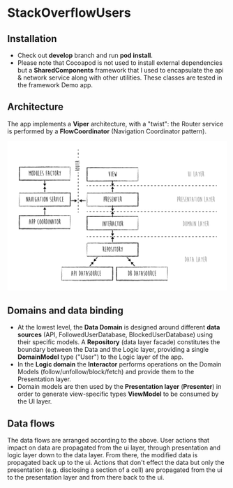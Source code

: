# StackOverflowUsers
## Installation

- Check out **develop** branch and run **pod install**. 
- Please note that Cocoapod is not used to install external dependencies but a **SharedComponents** framework that I used to encapsulate  the api & network service along with other utilities. These classes are tested in the framework Demo app. 
 

 ## Architecture
 
 The app implements a **Viper** architecture, with a "twist": the Router service is performed by a **FlowCoordinator** (Navigation Coordinator pattern).


![](githubResources/architecture.jpg)

## Domains and data binding
 
 - At the lowest level, the **Data Domain** is designed around different **data sources** (API, FollowedUserDatabase, BlockedUserDatabase) using their specific models. A **Repository** (data layer facade) constitutes the boundary between the Data and the Logic layer, providing a single  **DomainModel** type ("User") to the Logic layer of the app.
 - In the  **Logic domain** the **Interactor** performs operations on the Domain Models (follow/unfollow/block/fetch) and provide them to the Presentation layer.
 - Domain models are then used by the **Presentation layer** (**Presenter**) in order to generate view-specific types **ViewModel** to be consumed by the UI layer.
 
 ## Data flows
 
 The data flows are arranged according to the above. 
 User actions that impact on data are propagated from the ui layer,  through presentation and logic layer down to the data layer. From there, the modified data is propagated back up to the ui.
 Actions that don't effect the data but only the presentation (e.g. disclosing a section of a cell) are  propagated from the ui to the presentation layer and from there back to the ui.
